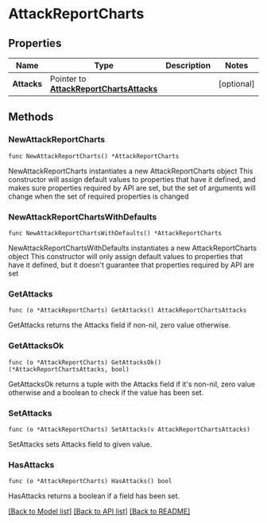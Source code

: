 # AttackReportCharts

## Properties

Name | Type | Description | Notes
------------ | ------------- | ------------- | -------------
**Attacks** | Pointer to [**AttackReportChartsAttacks**](AttackReportChartsAttacks.md) |  | [optional] 

## Methods

### NewAttackReportCharts

`func NewAttackReportCharts() *AttackReportCharts`

NewAttackReportCharts instantiates a new AttackReportCharts object
This constructor will assign default values to properties that have it defined,
and makes sure properties required by API are set, but the set of arguments
will change when the set of required properties is changed

### NewAttackReportChartsWithDefaults

`func NewAttackReportChartsWithDefaults() *AttackReportCharts`

NewAttackReportChartsWithDefaults instantiates a new AttackReportCharts object
This constructor will only assign default values to properties that have it defined,
but it doesn't guarantee that properties required by API are set

### GetAttacks

`func (o *AttackReportCharts) GetAttacks() AttackReportChartsAttacks`

GetAttacks returns the Attacks field if non-nil, zero value otherwise.

### GetAttacksOk

`func (o *AttackReportCharts) GetAttacksOk() (*AttackReportChartsAttacks, bool)`

GetAttacksOk returns a tuple with the Attacks field if it's non-nil, zero value otherwise
and a boolean to check if the value has been set.

### SetAttacks

`func (o *AttackReportCharts) SetAttacks(v AttackReportChartsAttacks)`

SetAttacks sets Attacks field to given value.

### HasAttacks

`func (o *AttackReportCharts) HasAttacks() bool`

HasAttacks returns a boolean if a field has been set.


[[Back to Model list]](HOW-TO.md#documentation-for-models) [[Back to API list]](HOW-TO.md#documentation-for-api-endpoints) [[Back to README]](HOW-TO.md)


